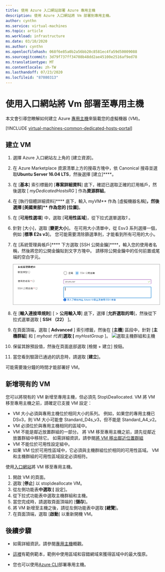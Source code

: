 ```yaml
---
title: 使用 Azure 入口網站部署 Azure 專用主機
description: 使用 Azure 入口網站將 Vm 部署到專用主機。
author: cynthn
ms.service: virtual-machines
ms.topic: article
ms.workload: infrastructure
ms.date: 03/10/2020
ms.author: cynthn
ms.openlocfilehash: 068f6e85a0b2a56bb20c8581ec4fa59d50009088
ms.sourcegitcommit: 3d79f737ff34708b48dd2ae45100e2516af9ed78
ms.translationtype: MT
ms.contentlocale: zh-TW
ms.lasthandoff: 07/23/2020
ms.locfileid: "87080313"
---
```

# <a name="deploy-vms-to-dedicated-hosts-using-the-portal"></a>使用入口網站將 Vm 部署至專用主機

本文會引導您瞭解如何建立 Azure [專用主機](dedicated-hosts.md)來裝載您的虛擬機器 (VM)。 

[!INCLUDE [virtual-machines-common-dedicated-hosts-portal](../../../includes/virtual-machines-common-dedicated-hosts-portal.md)]

## <a name="create-a-vm"></a>建立 VM

1. 選擇 Azure 入口網站左上角的 [建立資源]。
1. 在 Azure Marketplace 資源清單上方的搜尋方塊中，依 Canonical 搜尋並選取**Ubuntu Server 16.04 LTS**，然後選擇 [建立]****。
1. 在 [**基本**] 索引標籤的 [**專案詳細資料**] 底下，確認已選取正確的訂用帳戶，然後選取 [ *myDedicatedHostsRG* ] 作為**資源群組**。 
1. 在 [執行個體詳細資料]**** 底下，輸入 myVM** 作為 [虛擬機器名稱]****，然後選擇 [美國東部]** 作為您的 [位置]****。
1. 在 [**可用性選項**] 中，選取 [**可用性區域**]，從下拉式選單選取*1* 。
1. 針對 [大小]，選取 [**變更大小**]。 在可用大小清單中，從 Esv3 系列選擇一個，例如 [**標準 E2s v3**]。 您可能需要清除篩選準則，才能看到所有可用的大小。
1. 在 [系統管理員帳戶]**** 下方選取 [SSH 公開金鑰]****，輸入您的使用者名稱，然後將您的公開金鑰貼到文字方塊中。 請移除公開金鑰中的任何前置或尾端的空白字元。

    ![系統管理員帳戶](./media/quick-create-portal/administrator-account.png)

1. 在 [**輸入連接埠規則**] [  >  **公用輸入埠**] 底下，選擇 [**允許選取的埠**]，然後從下拉式選單選取 [ **SSH （22）** ]。 
1. 在頁面頂端，選取 [ **Advanced** ] 索引標籤，然後在 [**主機**] 區段中，針對 [**主機群組**] 和 [ *myhost 代表*]**選取 [** *myHostGroup* ]。 
    ![選取主機群組和主機](./media/dedicated-hosts-portal/advanced.png)
1. 保留其餘預設值，然後在頁面底部選取 [檢閱 + 建立] 按鈕。
1. 當您看到驗證已通過的訊息時，請選取 [**建立**]。

可能需要幾分鐘的時間才能部署好 VM。

## <a name="add-an-existing-vm"></a>新增現有的 VM 

您可以將現有的 VM 新增至專用主機，但必須先 Stop\Deallocated. VM 將 VM 移至專用主機之前，請確定已支援 VM 設定：

- VM 大小必須與專用主機位於相同大小的系列。 例如，如果您的專用主機已 DSv3，則 VM 大小可能會 Standard_D4s_v3，但不能是 Standard_A4_v2。 
- VM 必須位於與專用主機相同的區域中。
- VM 不能是鄰近放置群組的一部分。 將 VM 移至專用主機之前，請先從鄰近放置群組中移除它。 如需詳細資訊，請參閱[將 VM 移出鄰近位置群組](../windows/proximity-placement-groups.md#move-an-existing-vm-out-of-a-proximity-placement-group)
- VM 不能位於可用性設定組中。
- 如果 VM 位於可用性區域中，它必須與主機群組位於相同的可用性區域。 VM 和主機群組的可用性區域設定必須相符。

使用[入口網站](https://portal.azure.com)將 VM 移至專用主機。

1. 開啟 VM 的頁面。
1. 選取 [**停止**] 以 stop\deallocate VM。
1. 從左側功能表**中選取 [** 設定]。
1. 從下拉式功能表中選取主機群組和主機。
1. 當您完成時，請選取頁面頂端的 [**儲存**]。
1. 將 VM 新增至主機之後，請從左側功能表中選取 **[總覽**]。
1. 在頁面頂端，選取 [**啟動**] 以重新開機 VM。

## <a name="next-steps"></a>後續步驟

- 如需詳細資訊，請參閱[專用主機](dedicated-hosts.md)概觀。

- [這裡](https://github.com/Azure/azure-quickstart-templates/blob/master/201-vm-dedicated-hosts/README.md)有範例範本，範例中使用區域和容錯網域來獲得區域中的最大復原。

- 您也可以使用[Azure CLI](dedicated-hosts-cli.md)部署專用主機。
